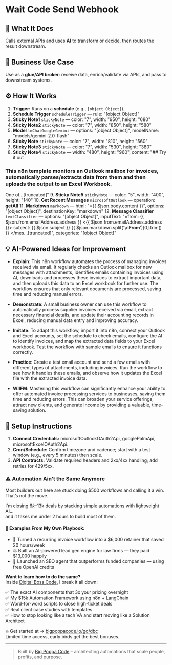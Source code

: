 # Wait Code Send Webhook
## 🚀 What It Does
Calls external APIs and uses **AI** to transform or decide, then routes the result downstream.

## 💼 Business Use Case
Use as a **glue/API broker**: receive data, enrich/validate via APIs, and pass to downstream systems.

## ⚙️ How It Works
1. **Trigger:** Runs on a **schedule** (e.g., `[object Object]`).
2. **Schedule Trigger** `scheduleTrigger` — rule: "[object Object]"
3. **Sticky Note1** `stickyNote` — color: "7", width: "950", height: "680"
4. **Sticky Note2** `stickyNote` — color: "7", width: "850", height: "580"
5. **Model** `lmChatGoogleGemini` — options: "[object Object]", modelName: "models/gemini-2.0-flash"
6. **Sticky Note** `stickyNote` — color: "7", width: "810", height: "560"
7. **Sticky Note3** `stickyNote` — color: "7", width: "530", height: "380"
8. **Sticky Note4** `stickyNote` — width: "480", height: "960", content: "## Try it out
### This n8n template monitors an Outlook mailbox for invoices, automatically parses/extracts data from them and then uploads the output to an Excel Workbook.

One of…[truncated]"
9. **Sticky Note5** `stickyNote` — color: "5", width: "400", height: "140"
10. **Get Recent Messages** `microsoftOutlook` — operation: **getAll**
11. **Markdown** `markdown` — html: "={{ $json.body.content }}", options: "[object Object]", destinationKey: "markdown"
12. **Message Classifier** `textClassifier` — options: "[object Object]", inputText: "=from: {{ $json.from.emailAddress.address }} <{{ $json.from.emailAddress.address }}>
subject: {{ $json.subject }}
<message>
{{ $json.markdown.split('\n**From**')[0].trim() }}
</mes…[truncated]", categories: "[object Object]"

## 💡 AI-Powered Ideas for Improvement
- **Explain**: This n8n workflow automates the process of managing invoices received via email. It regularly checks an Outlook mailbox for new messages with attachments, identifies emails containing invoices using AI, downloads and processes these invoices to extract important data, and then uploads this data to an Excel workbook for further use. The workflow ensures that only relevant documents are processed, saving time and reducing manual errors.

- **Demonstrate**: A small business owner can use this workflow to automatically process supplier invoices received via email, extract necessary financial details, and update their accounting records in Excel, reducing manual data entry and improving accuracy.

- **Imitate**: To adapt this workflow, import it into n8n, connect your Outlook and Excel accounts, set the schedule to check emails, configure the AI to identify invoices, and map the extracted data fields to your Excel workbook. Test the workflow with sample emails to ensure it functions correctly.

- **Practice**: Create a test email account and send a few emails with different types of attachments, including invoices. Run the workflow to see how it handles these emails, and observe how it updates the Excel file with the extracted invoice data.

- **WIIFM**: Mastering this workflow can significantly enhance your ability to offer automated invoice processing services to businesses, saving them time and reducing errors. This can broaden your service offerings, attract new clients, and generate income by providing a valuable, time-saving solution.

## 🔧 Setup Instructions
1. **Connect Credentials:** microsoftOutlookOAuth2Api, googlePalmApi, microsoftExcelOAuth2Api.
2. **Cron/Schedule:** Confirm timezone and cadence; start with a test window (e.g., every 5 minutes) then scale.
3. **API Contracts:** Validate required headers and 2xx/4xx handling; add retries for 429/5xx.

### ⚠️ Automation Ain’t the Same Anymore

Most builders out here are stuck doing $500 workflows and calling it a win.  
That’s not the move.  

I'm closing $6k–$13k deals by stacking simple automations with lightweight AI...  
and it takes me under 2 hours to build most of them.

#### 🧠 Examples From My Own Playbook:
- 🔁 Turned a recurring invoice workflow into a $6,000 retainer that saved 20 hours/week  
- ⚖️ Built an AI-powered lead gen engine for law firms — they paid $13,000 happily  
- 🚀 Launched an SEO agent that outperforms funded companies — using free OpenAI credits  

**Want to learn how to do the same?**  
Inside [Digital Boss Code](https://bigpoppacode.io/go/dbc), I break it all down:

✅ The exact AI components that 3x your pricing overnight  
✅ My $15k Automation Framework using n8n + LangChain  
✅ Word-for-word scripts to close high-ticket deals  
✅ Real client case studies with templates  
✅ How to stop looking like a tech VA and start moving like a Solution Architect  

🔥 Get started at → [bigpoppacode.io/go/dbc](https://bigpoppacode.io/go/dbc)  
Limited time access, early birds get the best bonuses.

---
> Built by [Big Poppa Code](https://bigpoppacode.io) – architecting automations that scale people, profits, and purpose.
